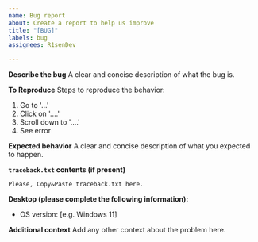 ```yaml
---
name: Bug report
about: Create a report to help us improve
title: "[BUG]"
labels: bug
assignees: R1senDev

---
```


**Describe the bug**
A clear and concise description of what the bug is.

**To Reproduce**
Steps to reproduce the behavior:
1. Go to '...'
2. Click on '....'
3. Scroll down to '....'
4. See error

**Expected behavior**
A clear and concise description of what you expected to happen.

**`traceback.txt` contents (if present)**
```
Please, Copy&Paste traceback.txt here.
```

**Desktop (please complete the following information):**
 - OS version: [e.g. Windows 11]

**Additional context**
Add any other context about the problem here.
